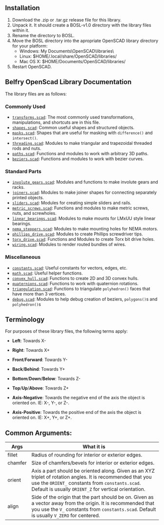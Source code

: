 ## Installation

1. Download the .zip or .tar.gz release file for this library.
2. Unpack it. It should create a BOSL-v1.0 directory with the library files within it.
3. Rename the directory to BOSL.
4. Move the BOSL directory into the apropriate OpenSCAD library directory for your platform:
    - Windows: My Documents\OpenSCAD\libraries\
    - Linux: $HOME/.local/share/OpenSCAD/libraries/
    - Mac OS X: $HOME/Documents/OpenSCAD/libraries/
5. Restart OpenSCAD.

## Belfry OpenScad Library Documentation
The library files are as follows:

### Commonly Used
  - [`transforms.scad`](transforms.scad): The most commonly used transformations, manipulations, and shortcuts are in this file.
  - [`shapes.scad`](shapes.scad): Common useful shapes and structured objects.
  - [`masks.scad`](masks.scad): Shapes that are useful for masking with `difference()` and `intersect()`.
  - [`threading.scad`](threading.scad): Modules to make triangular and trapezoidal threaded rods and nuts.
  - [`paths.scad`](paths.scad): Functions and modules to work with arbitrary 3D paths.
  - [`beziers.scad`](beziers.scad): Functions and modules to work with bezier curves.

### Standard Parts
  - [`involute_gears.scad`](involute_gears.scad): Modules and functions to make involute gears and racks.
  - [`joiners.scad`](joiners.scad): Modules to make joiner shapes for connecting separately printed objects.
  - [`sliders.scad`](sliders.scad): Modules for creating simple sliders and rails.
  - [`metric_screws.scad`](metric_screws.scad): Functions and modules to make metric screws, nuts, and screwholes.
  - [`linear_bearings.scad`](linear_bearings.scad): Modules to make mounts for LMxUU style linear bearings.
  - [`nema_steppers.scad`](nema_steppers.scad): Modules to make mounting holes for NEMA motors.
  - [`phillips_drive.scad`](phillips_drive.scad): Modules to create Phillips screwdriver tips.
  - [`torx_drive.scad`](torx_drive.scad): Functions and Modules to create Torx bit drive holes.
  - [`wiring.scad`](wiring.scad): Modules to render routed bundles of wires.

### Miscellaneous
  - [`constants.scad`](constants.scad): Useful constants for vectors, edges, etc.
  - [`math.scad`](math.scad): Useful helper functions.
  - [`convex_hull.scad`](convex_hull.scad): Functions to create 2D and 3D convex hulls.
  - [`quaternions.scad`](quaternions.scad): Functions to work with quaternion rotations.
  - [`triangulation.scad`](triangulation.scad): Functions to triangulate `polyhedron()` faces that have more than 3 vertices.
  - [`debug.scad`](debug.scad): Modules to help debug creation of beziers, `polygons()`s and `polyhedron()`s

## Terminology
For purposes of these library files, the following terms apply:
- **Left**: Towards X-
- **Right**: Towards X+
- **Front**/**Forward**: Towards Y-
- **Back**/**Behind**: Towards Y+
- **Bottom**/**Down**/**Below**: Towards Z-
- **Top**/**Up**/**Above**: Towards Z+

- **Axis-Negative**: Towards the negative end of the axis the object is oriented on.  IE: X-, Y-, or Z-.
- **Axis-Positive**: Towards the positive end of the axis the object is oriented on.  IE: X+, Y+, or Z+.

## Common Arguments:

Args    | What it is
------- | ----------------------------------------
fillet  | Radius of rounding for interior or exterior edges.
chamfer | Size of chamfers/bevels for interior or exterior edges.
orient  | Axis a part should be oriented along.  Given as an XYZ triplet of rotation angles.  It is recommended that you use the `ORIENT_` constants from `constants.scad`.  Default is usually `ORIENT_Z` for vertical orientation.
align   | Side of the origin that the part should be on.  Given as a vector away from the origin.  It is recommended that you use the `V_` constants from `constants.scad`.  Default is usually `V_ZERO` for centered.



